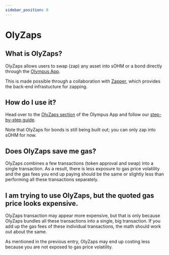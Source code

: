 ```yaml
---
sidebar_position: 8
---
```


# OlyZaps

## What is OlyZaps?

OlyZaps allows users to swap (zap) any asset into sOHM or a bond directly through
the [Olympus App](https://app.olympusdao.finance/#/zap).

This is made possible through a collaboration with [Zapper](https://zapper.fi/),
which provides the back-end infrastucture for zapping.

## How do I use it?

Head over to the [OlyZaps section](https://app.olympusdao.finance/#/zap) of the
Olympus App and follow our [step-by-step guide](../using-the-website/olyzaps).

Note that OlyZaps for bonds is still being built out; you can only zap into sOHM
for now.

## Does OlyZaps save me gas?

OlyZaps combines a few transactions (token approval and swap) into a single transaction.
As a result, there is less exposure to gas price volatility and the gas fees you
end up paying should be the same or slightly less than performing all these
transactions separately.

## I am trying to use OlyZaps, but the quoted gas price looks expensive.

OlyZaps transaction may appear more expensive, but that is only because OlyZaps
bundles all these transactions into a single, big transaction. If you add up
the gas fees of these individual transactions, the math should work out about the
same.

As mentioned in the previous entry, OlyZaps may end up costing less because you
are not exposed to gas price volatility.